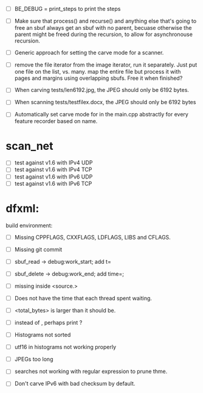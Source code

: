 - [ ] BE_DEBUG = print_steps to print the steps
- [ ] Make sure that process() and recurse() and anything else that's
  going to free an sbuf always get an sbuf with no parent, becuase
  otherwise the parent might be freed during the recursion, to allow
  for asynchronouse recursion.
- [ ] Generic approach for setting the carve mode for a scanner.
- [ ] remove the file iterator from the image iterator, run it separately.
      Just put one file on the list, vs. many.
      map the entire file but process it with pages and margins using overlapping sbufs. Free it when finished?

- [ ] When carving tests/len6192.jpg, the JPEG should only be 6192 bytes.
- [ ] When scanning tests/testfilex.docx, the JPEG should only be 6192 bytes
- [ ] Automatically set carve mode for in the main.cpp abstractly for
  every feature recorder based on name.

# scan_net
- [ ] test against v1.6 with IPv4 UDP
- [ ] test against v1.6 with IPv4 TCP
- [ ] test against v1.6 with IPv6 UDP
- [ ] test against v1.6 with IPv6 TCP

# dfxml:
build environment:
- [ ] Missing CPPFLAGS, CXXFLAGS, LDFLAGS, LIBS and CFLAGS.
- [ ] Missing git commit
- [ ] sbuf_read -> debug:work_start; add t=
- [ ] sbuf_delete -> debug:work_end; add time=;
- [ ] missing <hashdigest> inside <source.>
- [ ] Does not have the time that each thread spent waiting.
- [ ] <total_bytes> is larger than it should be.
- [ ] instead of <ns>, perhaps print <seconds> ?

- [ ] Histograms not sorted
- [ ] utf16 in histograms not working properly
- [ ] JPEGs too long
- [ ] searches not working with regular expression to prune thme.
- [ ] Don't carve IPv6 with bad checksum by default.
